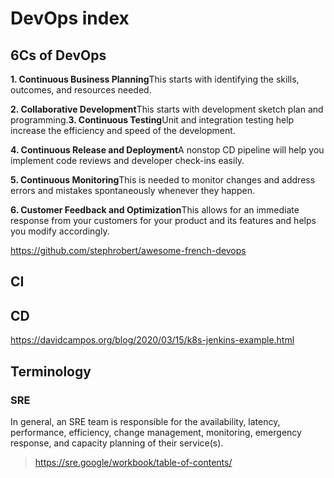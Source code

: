 # DevOps index

## 6Cs of DevOps

**1. Continuous Business Planning**This starts with identifying the skills, outcomes, and resources needed.

**2. Collaborative Development**This starts with development sketch plan and programming.**3. Continuous Testing**Unit and integration testing help increase the efficiency and speed of the development.

**4. Continuous Release and Deployment**A nonstop CD pipeline will help you implement code reviews and developer check-ins easily.

**5. Continuous Monitoring**This is needed to monitor changes and address errors and mistakes spontaneously whenever they happen.

**6. Customer Feedback and Optimization**This allows for an immediate response from your customers for your product and its features and helps you modify accordingly.

https://github.com/stephrobert/awesome-french-devops

## CI

## CD

https://davidcampos.org/blog/2020/03/15/k8s-jenkins-example.html

## Terminology

### SRE

In general, an SRE team is responsible for the availability, latency, performance, efficiency, change management, monitoring, emergency response, and capacity planning of their service(s).

> https://sre.google/workbook/table-of-contents/
